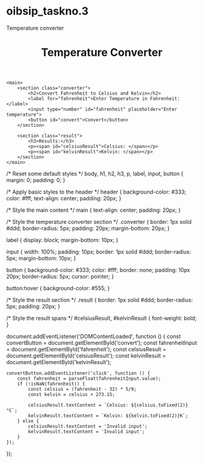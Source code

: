 # oibsip_taskno.3
Temperature converter
<!DOCTYPE html>
<html lang="en">
<head>
    <meta charset="UTF-8">
    <meta name="viewport" content="width=device-width, initial-scale=1.0">
    <link rel="stylesheet" href="styles.css">
    <title>Temperature Converter</title>
</head>
<body>
    <header>
        <h1>Temperature Converter</h1>
    </header>

    <main>
        <section class="converter">
            <h2>Convert Fahrenheit to Celsius and Kelvin</h2>
            <label for="fahrenheit">Enter Temperature in Fahrenheit:</label>
            <input type="number" id="fahrenheit" placeholder="Enter temperature">
            <button id="convert">Convert</button>
        </section>

        <section class="result">
            <h3>Results:</h3>
            <p><span id="celsiusResult">Celsius: </span></p>
            <p><span id="kelvinResult">Kelvin: </span></p>
        </section>
    </main>
</body>
</html>



/* Reset some default styles */
body, h1, h2, h3, p, label, input, button {
    margin: 0;
    padding: 0;
}

/* Apply basic styles to the header */
header {
    background-color: #333;
    color: #fff;
    text-align: center;
    padding: 20px;
}

/* Style the main content */
main {
    text-align: center;
    padding: 20px;
}

/* Style the temperature converter section */
.converter {
    border: 1px solid #ddd;
    border-radius: 5px;
    padding: 20px;
    margin-bottom: 20px;
}

label {
    display: block;
    margin-bottom: 10px;
}

input {
    width: 100%;
    padding: 10px;
    border: 1px solid #ddd;
    border-radius: 5px;
    margin-bottom: 10px;
}

button {
    background-color: #333;
    color: #fff;
    border: none;
    padding: 10px 20px;
    border-radius: 5px;
    cursor: pointer;
}

button:hover {
    background-color: #555;
}

/* Style the result section */
.result {
    border: 1px solid #ddd;
    border-radius: 5px;
    padding: 20px;
}

/* Style the result spans */
#celsiusResult, #kelvinResult {
    font-weight: bold;
}






document.addEventListener('DOMContentLoaded', function () {
    const convertButton = document.getElementById('convert');
    const fahrenheitInput = document.getElementById('fahrenheit');
    const celsiusResult = document.getElementById('celsiusResult');
    const kelvinResult = document.getElementById('kelvinResult');

    convertButton.addEventListener('click', function () {
        const fahrenheit = parseFloat(fahrenheitInput.value);
        if (!isNaN(fahrenheit)) {
            const celsius = (fahrenheit - 32) * 5/9;
            const kelvin = celsius + 273.15;

            celsiusResult.textContent = `Celsius: ${celsius.toFixed(2)}°C`;
            kelvinResult.textContent = `Kelvin: ${kelvin.toFixed(2)}K`;
        } else {
            celsiusResult.textContent = 'Invalid input';
            kelvinResult.textContent = 'Invalid input';
        }
    });
});






<script src="script.js"></script>
